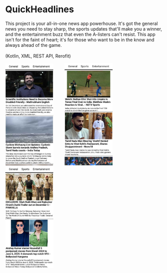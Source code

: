 # QuickHeadlines
This project is your all-in-one news app powerhouse. It's got the general news you need to stay sharp, the sports updates that'll make you a winner, and the entertainment buzz that even the A-listers can't resist. This app isn't for the faint of heart; it's for those who want to be in the know and always ahead of the game.<br><br>
(Kotlin, XML, REST API, Rerofit)<br>
<div>
  <img src="uploads/general.jpg" alt="General" style="width:30%;">&nbsp;&nbsp;&nbsp;&nbsp;&nbsp;&nbsp;&nbsp;&nbsp;
  <img src="uploads/sports.jpg" alt="Image 2" style="width:30%;">&nbsp;&nbsp;&nbsp;&nbsp;&nbsp;&nbsp;&nbsp;&nbsp;
  <img src="uploads/entertainment.jpg" alt="Image 3" style="width:30%;">
</div>
